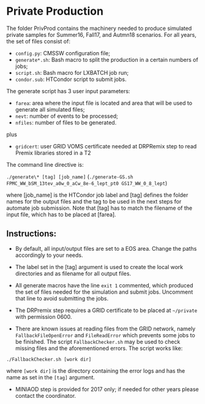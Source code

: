 # Private Production
The folder PrivProd contains the machinery needed to produce simulated private samples for Summer16, Fall17, and Autmn18 scenarios. For all years, the set of files consist of:

- `config.py`: CMSSW configuration file;
- `generate*.sh`: Bash macro to split the production in a certain numbers of jobs;
- `script.sh`: Bash macro for LXBATCH job run;
- `condor.sub`: HTCondor script to submit jobs.

The generate script has 3 user input parameters:
- `farea`: area where the input file is located and area that will be used to generate all simulated files;
- `nevt`: number of events to be processed;
- `nfiles`: number of files to be generated.

plus

- `gridcert`: user GRID VOMS certificate needed at DRPRemix step to read Premix libraries stored in a T2

The command line directive is:

`./generate\* [tag] [job_name]`
(`./generate-GS.sh FPMC_WW_bSM_13tev_a0w_0_aCw_8e-6_lept_pt0 GS17_WW_0_8_lept`)

where [job_name] is the HTCondor job label and [tag] defines the folder names for the output files and the tag to be used in the next steps for automate job submission. Note that [tag] has to match the filename of the input file, which has to be placed at [farea].

## **Instructions**:

- By default, all input/output files are set to a EOS area. Change the paths accordingly to your needs.

- The label set in the [tag] argument is used to create the local work directories and as filename for all output files.

- All generate macros have the line `exit 1` commented, which produced the set of files needed for the simulation and submit jobs. Uncomment that line to avoid submitting the jobs.

- The DRPremix step requires a GRID certificate to be placed at `~/private` with permission 0600.

- There are known issues at reading files from the GRID network, namely `FallbackFileOpenError` and `FileReadError` which prevents some jobs to be finished. The script `FallbackChecker.sh` may be used to check missing files and the aforementioned errors. The script works like:

`./FallbackChecker.sh [work dir]`

where `[work dir]` is the directory containing the error logs and has the name as set in the `[tag]` argument.

- MINIAOD step is provided for 2017 only; if needed for other years please contact the coordinator.
